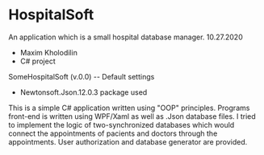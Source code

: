 
# HospitalSoft
An application which is a small hospital database manager.
10.27.2020

- Maxim Kholodilin
- C# project

SomeHospitalSoft (v.0.0) -- Default settings
- Newtonsoft.Json.12.0.3 package used

This is a simple C# application written using "OOP" principles. Programs front-end is written using WPF/Xaml 
as well as .Json database files. I tried to implement the logic of two-synchronized databases which would connect 
the appointments of pacients and doctors through the appointments. User authorization and database generator 
are provided.
